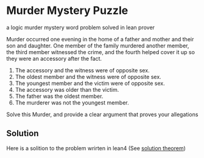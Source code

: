# Murder Mystery Puzzle
a logic murder mystery word problem solved in lean prover

Murder occurred one evening in the home of a father and mother and 
their son and daughter. One member of the family murdered another member, 
the third member witnessed the crime, and the fourth helped cover it up 
so they were an accessory after the fact.

1. The accessory and the witness were of opposite sex.
2. The oldest member and the witness were of opposite sex.
3. The youngest member and the victim were of opposite sex.
4. The accessory was older than the victim.
5. The father was the oldest member.
6. The murderer was not the youngest member.

Solve this Murder, and provide a clear argument that proves your allegations

## Solution
Here is a solition to the problem wrirten in lean4 (See [solution theorem](https://github.com/somombo/murder-mystery/blob/83a28b620647e3dc4a04b3de47818ac9753e372d/MysteryMurder.lean#L194))
